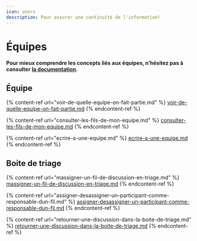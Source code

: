 ```yaml
---
icon: users
description: Pour assurer une continuité de l'information!
---
```


# Équipes

**Pour mieux comprendre les concepts liés aux équipes, n’hésitez pas à consulter** [**la documentation**](https://support.braver.net/pour-les-professionnels/equipes)**.**

## Équipe

{% content-ref url="voir-de-quelle-equipe-on-fait-partie.md" %}
[voir-de-quelle-equipe-on-fait-partie.md](voir-de-quelle-equipe-on-fait-partie.md)
{% endcontent-ref %}

{% content-ref url="consulter-les-fils-de-mon-equipe.md" %}
[consulter-les-fils-de-mon-equipe.md](consulter-les-fils-de-mon-equipe.md)
{% endcontent-ref %}

{% content-ref url="ecrire-a-une-equipe.md" %}
[ecrire-a-une-equipe.md](ecrire-a-une-equipe.md)
{% endcontent-ref %}

## Boite de triage

{% content-ref url="massigner-un-fil-de-discussion-en-triage.md" %}
[massigner-un-fil-de-discussion-en-triage.md](massigner-un-fil-de-discussion-en-triage.md)
{% endcontent-ref %}

{% content-ref url="assigner-desassigner-un-participant-comme-responsable-dun-fil.md" %}
[assigner-desassigner-un-participant-comme-responsable-dun-fil.md](assigner-desassigner-un-participant-comme-responsable-dun-fil.md)
{% endcontent-ref %}

{% content-ref url="retourner-une-discussion-dans-la-boite-de-triage.md" %}
[retourner-une-discussion-dans-la-boite-de-triage.md](retourner-une-discussion-dans-la-boite-de-triage.md)
{% endcontent-ref %}
